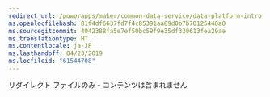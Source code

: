 ```yaml
---
redirect_url: /powerapps/maker/common-data-service/data-platform-intro
ms.openlocfilehash: 81f4df6637fd7f4c85391aa89d0b7b70125440a0
ms.sourcegitcommit: 4042388fa5e7ef50bc59f9e35df330613fea29ae
ms.translationtype: HT
ms.contentlocale: ja-JP
ms.lasthandoff: 04/23/2019
ms.locfileid: "61544708"
---
```

リダイレクト ファイルのみ - コンテンツは含まれません
